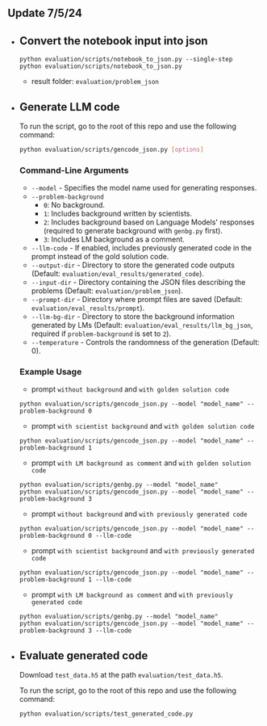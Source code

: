 ## Update 7/5/24

 - ## **Convert the notebook input into json**
   ```
   python evaluation/scripts/notebook_to_json.py --single-step
   python evaluation/scripts/notebook_to_json.py
   ```
    - result folder: `evaluation/problem_json`
     
 - ## **Generate LLM code**
   
   To run the script, go to the root of this repo and use the following command:
   
   ```bash
   python evaluation/scripts/gencode_json.py [options]
   ```

   ### Command-Line Arguments
   - `--model` - Specifies the model name used for generating responses.
   - `--problem-background`
     - `0`: No background.
     - `1`: Includes background written by scientists.
     - `2`: Includes background based on Language Models' responses (required to generate background with `genbg.py` first).
     - `3`: Includes LM background as a comment.
   - `--llm-code` - If enabled, includes previously generated code in the prompt instead of the gold solution code.
   - `--output-dir` - Directory to store the generated code outputs (Default: `evaluation/eval_results/generated_code`).
   - `--input-dir` - Directory containing the JSON files describing the problems (Default: `evaluation/problem_json`).
   - `--prompt-dir` - Directory where prompt files are saved (Default: `evaluation/eval_results/prompt`).
   - `--llm-bg-dir` - Directory to store the background information generated by LMs (Default: `evaluation/eval_results/llm_bg_json`, required if `problem-background` is set to `2`).
   - `--temperature` - Controls the randomness of the generation (Default: 0).

  
   ### Example Usage
    - prompt `without background` and `with golden solution code`
    ```
    python evaluation/scripts/gencode_json.py --model "model_name" --problem-background 0 
    ```
   - prompt `with scientist background` and `with golden solution code`
    ```
    python evaluation/scripts/gencode_json.py --model "model_name" --problem-background 1
    ```
   - prompt `with LM background as comment` and `with golden solution code`
    ```
    python evaluation/scripts/genbg.py --model "model_name"
    python evaluation/scripts/gencode_json.py --model "model_name" --problem-background 3
    ```
    - prompt `without background` and `with previously generated code`
    ```  
    python evaluation/scripts/gencode_json.py --model "model_name" --problem-background 0 --llm-code
    ```
    - prompt `with scientist background` and `with previously generated code`
    ```  
    python evaluation/scripts/gencode_json.py --model "model_name" --problem-background 1 --llm-code
    ```
    - prompt `with LM background as comment` and `with previously generated code`
    ```
    python evaluation/scripts/genbg.py --model "model_name"
    python evaluation/scripts/gencode_json.py --model "model_name" --problem-background 3 --llm-code
    ```
    
 - ## **Evaluate generated code**

   Download `test_data.h5` at the path `evaluation/test_data.h5`.
   
   To run the script, go to the root of this repo and use the following command:
   
   ```bash
   python evaluation/scripts/test_generated_code.py
   ```
